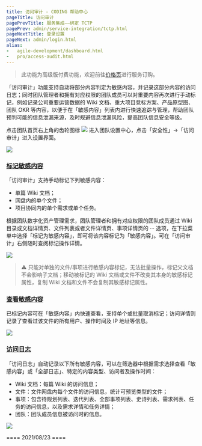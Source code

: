 ```yaml
---
title: 访问审计 - CODING 帮助中心
pageTitle: 访问审计
pagePrevTitle: 服务集成——绑定 TCTP
pagePrev: admin/service-integration/tctp.html
pageNextTitle: 登录设置
pageNext: admin/login.html
alias: 
-   agile-development/dashboard.html
-   pro/access-audit.html
---
```


> 此功能为高级版付费功能，欢迎前往[价格页](https://coding.net/pricing)进行服务订购。

「访问审计」功能支持自动将部分内容判定为敏感内容，并记录这部分内容的访问日志；同时团队管理者和拥有对应权限的团队成员可以对重要内容再次进行手动标记，例如记录公司重要运营数据的 Wiki 文档、重大项目竞标方案、产品原型图、团队 OKR 等内容，以便于在「敏感内容」列表内进行快速追踪与管理，帮助团队预判可能的信息泄漏来源，及时规避信息泄漏风险，提高团队信息安全等级。

点击团队首页右上角的齿轮图标 <img src ="https://help-assets.codehub.cn/enterprise/20210928153255.png" style ="margin:0"> 进入团队设置中心，点击「安全性」→「访问审计」进入设置界面。

![](https://help-assets.codehub.cn/enterprise/20210930160001.png)

### [标记敏感内容](#mark)

「访问审计」支持手动标记下列敏感内容：
-   单篇 Wiki 文档；
-   网盘内的单个文件；
-   项目协同内的单个需求或单个任务。

根据团队数字化资产管理需求，团队管理者和拥有对应权限的团队成员通过 Wiki 目录或文档详情页、文件列表或者文件详情页、事项详情页的 ··· 选项，在下拉菜单中选择「标记为敏感内容」，即可将该内容标记为「敏感内容」。可在「访问审计」右侧随时查阅标记操作详情。

![](https://help-assets.codehub.cn/enterprise/20210930161333.png)

> ⚠️ 只能对单独的文件/事项进行敏感内容标记，无法批量操作，标记父文档不会影响子文档；移动被标记的 Wiki 文档或文件不改变其本身的敏感标记属性，复制 Wiki 文档和文件不会复制其敏感标记属性。

### [查看敏感内容](#view)

已标记内容可在「敏感内容」内快速查看，支持单个或批量取消标记；访问详情则记录了查看过该文件的所有用户、操作时间及 IP 地址等信息。

![](https://help-assets.codehub.cn/enterprise/20210930162521.png)

### [访问日志](#access-log)

「访问日志」自动记录以下所有敏感内容，可以在筛选器中根据需求选择查看「敏感内容」或「全部日志」、特定的内容类型、访问者及操作时间：
-   Wiki 文档：每篇 Wiki 的访问信息；
-   文件：文件网盘内每个文件的访问信息，统计可预览类型的文件；
-   事项：包含待规划列表、迭代列表、全部事项列表、史诗列表、需求列表、任务的访问信息，以及需求详情和任务详情；
-   团队：团队成员信息被访问时的信息。

![](https://help-assets.codehub.cn/enterprise/20210930162419.png)

==== 2021/08/23 ====
